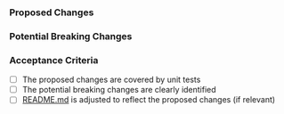 ### Proposed Changes

<!-- Explain what are your changes. -->

### Potential Breaking Changes

<!-- List all changes that might be breaking to react-vapor's users if any. -->

### Acceptance Criteria

-   [ ] The proposed changes are covered by unit tests
-   [ ] The potential breaking changes are clearly identified
-   [ ] [README.md](https://github.com/coveo/react-vapor/blob/master/README.md) is adjusted to reflect the proposed changes (if relevant)
